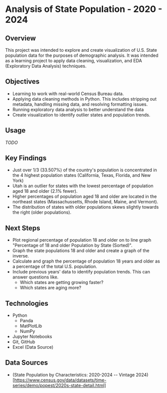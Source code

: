# Analysis of State Population - 2020 - 2024

## Overview
This project was intended to explore and create visualization of U.S. State population data for the purposes of demographic analysis.  It was intended as a learning project to apply data cleaning, visualization, and EDA (Exploratory Data Analysis) techniques.

## Objectives
- Learning to work with real-world Census Bureau data.
- Applying data cleaning methods in Python.  This includes stripping out metadata, handling missing data, and resolving formatting issues.
- Running exploratory data analysis to better understand the data
- Create visualization to identify outlier states and population trends.

## Usage


_TODO_


## Key Findings
- Just over 1/3 (33.507%) of the country's population is concentrated in the 4 highest population states (California, Texas, Florida, and New York)
- Utah is an outlier for states with the lowest percentage of population aged 18 and older (2.1% fewer).
- Higher percentages of population aged 18 and older are located in the northeast states (Massachussetts, Rhode Island, Maine, and Vermont).
- The distribution of states with older populations skews slightly towards the right (older populations).

## Next Steps
- Plot regional percentage of population 18 and older on to line graph "Percentage of 18 and older Population by State (Sorted)".
- Graph the state populations 18 and older and create a graph of the inverse.
- Calculate and graph the percentage of population 18 years and older as a percentage of the total U.S. population.
- Include previous years' data to identify population trends.  This can answer questions like.
  - Which states are getting growing faster?
  - Which states are aging more?

## Technologies
- Python
  - Panda
  - MatPlotLib
  - NumPy
- Jupyter Notebooks
- Git, GitHub
- Excel (Data Source)


## Data Sources
- (State Population by Characteristics: 2020-2024 -- Vintage 2024)[https://www.census.gov/data/datasets/time-series/demo/popest/2020s-state-detail.html]
